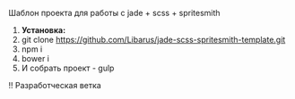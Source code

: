 <p>Шаблон проекта для работы с jade + scss  + spritesmith</p>

<ol>
    <li><strong>Установка:</strong></li>
    <li>git clone <a href="https://github.com/Libarus/jade-scss-spritesmith-template.git">https://github.com/Libarus/jade-scss-spritesmith-template.git</a></li>
    <li>npm i</li>
    <li>bower i</li>
    <li>И собрать проект - gulp</li>
</ol>

!! Разработческая ветка